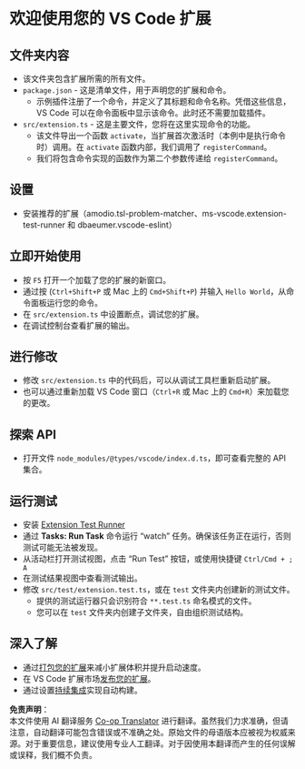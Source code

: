 <!--
CO_OP_TRANSLATOR_METADATA:
{
  "original_hash": "eae2c0ea18160a3e7a63ace7b53897d7",
  "translation_date": "2025-07-16T16:40:34+00:00",
  "source_file": "code/07.Lab/01/AIPC/extensions/phi3ext/vsc-extension-quickstart.md",
  "language_code": "zh"
}
-->
# 欢迎使用您的 VS Code 扩展

## 文件夹内容

* 该文件夹包含扩展所需的所有文件。
* `package.json` - 这是清单文件，用于声明您的扩展和命令。
  * 示例插件注册了一个命令，并定义了其标题和命令名称。凭借这些信息，VS Code 可以在命令面板中显示该命令。此时还不需要加载插件。
* `src/extension.ts` - 这是主要文件，您将在这里实现命令的功能。
  * 该文件导出一个函数 `activate`，当扩展首次激活时（本例中是执行命令时）调用。在 `activate` 函数内部，我们调用了 `registerCommand`。
  * 我们将包含命令实现的函数作为第二个参数传递给 `registerCommand`。

## 设置

* 安装推荐的扩展（amodio.tsl-problem-matcher、ms-vscode.extension-test-runner 和 dbaeumer.vscode-eslint）

## 立即开始使用

* 按 `F5` 打开一个加载了您的扩展的新窗口。
* 通过按 (`Ctrl+Shift+P` 或 Mac 上的 `Cmd+Shift+P`) 并输入 `Hello World`，从命令面板运行您的命令。
* 在 `src/extension.ts` 中设置断点，调试您的扩展。
* 在调试控制台查看扩展的输出。

## 进行修改

* 修改 `src/extension.ts` 中的代码后，可以从调试工具栏重新启动扩展。
* 也可以通过重新加载 VS Code 窗口（`Ctrl+R` 或 Mac 上的 `Cmd+R`）来加载您的更改。

## 探索 API

* 打开文件 `node_modules/@types/vscode/index.d.ts`，即可查看完整的 API 集合。

## 运行测试

* 安装 [Extension Test Runner](https://marketplace.visualstudio.com/items?itemName=ms-vscode.extension-test-runner)
* 通过 **Tasks: Run Task** 命令运行 “watch” 任务。确保该任务正在运行，否则测试可能无法被发现。
* 从活动栏打开测试视图，点击 “Run Test” 按钮，或使用快捷键 `Ctrl/Cmd + ; A`
* 在测试结果视图中查看测试输出。
* 修改 `src/test/extension.test.ts`，或在 `test` 文件夹内创建新的测试文件。
  * 提供的测试运行器只会识别符合 `**.test.ts` 命名模式的文件。
  * 您可以在 `test` 文件夹内创建子文件夹，自由组织测试结构。

## 深入了解

* 通过[打包您的扩展](https://code.visualstudio.com/api/working-with-extensions/bundling-extension?WT.mc_id=aiml-137032-kinfeylo)来减小扩展体积并提升启动速度。
* 在 VS Code 扩展市场[发布您的扩展](https://code.visualstudio.com/api/working-with-extensions/publishing-extension?WT.mc_id=aiml-137032-kinfeylo)。
* 通过设置[持续集成](https://code.visualstudio.com/api/working-with-extensions/continuous-integration?WT.mc_id=aiml-137032-kinfeylo)实现自动构建。

**免责声明**：  
本文件使用 AI 翻译服务 [Co-op Translator](https://github.com/Azure/co-op-translator) 进行翻译。虽然我们力求准确，但请注意，自动翻译可能包含错误或不准确之处。原始文件的母语版本应被视为权威来源。对于重要信息，建议使用专业人工翻译。对于因使用本翻译而产生的任何误解或误释，我们概不负责。